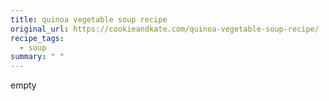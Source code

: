 ```yaml
---
title: quinoa vegetable soup recipe
original_url: https://cookieandkate.com/quinoa-vegetable-soup-recipe/
recipe_tags: 
  - soup
summary: " "
---
```


empty